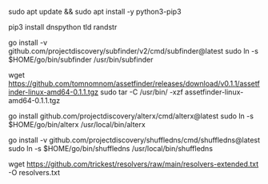 sudo apt update && sudo apt install -y python3-pip3 

pip3 install dnspython tld randstr

go install -v github.com/projectdiscovery/subfinder/v2/cmd/subfinder@latest
sudo ln -s $HOME/go/bin/subfinder /usr/bin/subfinder

wget https://github.com/tomnomnom/assetfinder/releases/download/v0.1.1/assetfinder-linux-amd64-0.1.1.tgz
sudo tar -C /usr/bin/ -xzf assetfinder-linux-amd64-0.1.1.tgz 

go install github.com/projectdiscovery/alterx/cmd/alterx@latest
sudo ln -s $HOME/go/bin/alterx /usr/local/bin/alterx


go install -v github.com/projectdiscovery/shuffledns/cmd/shuffledns@latest
sudo ln -s $HOME/go/bin/shuffledns /usr/local/bin/shuffledns

wget https://github.com/trickest/resolvers/raw/main/resolvers-extended.txt -O resolvers.txt
